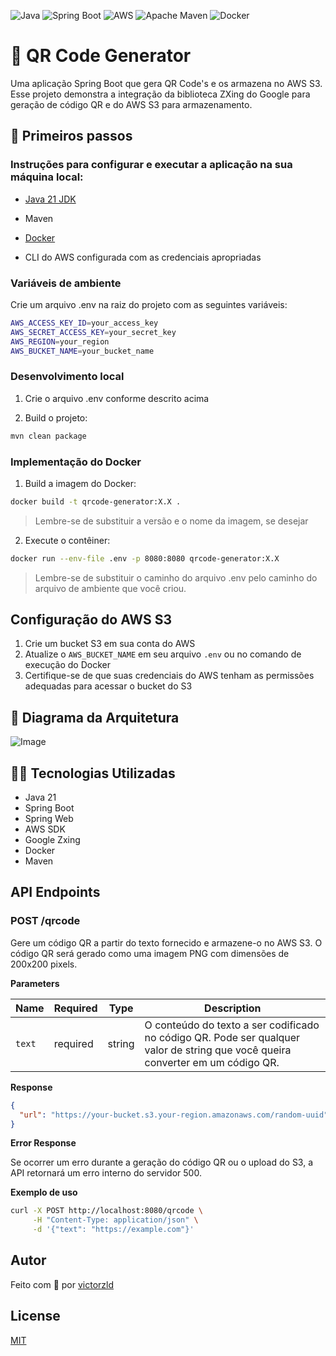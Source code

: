 ![Java](https://img.shields.io/badge/java-%23ED8B00.svg?style=for-the-badge&logo=openjdk&logoColor=white)
![Spring Boot](https://img.shields.io/badge/springboot-%236DB33F.svg?style=for-the-badge&logo=springboot&logoColor=white)
![AWS](https://img.shields.io/badge/AWS-%23FF9900.svg?style=for-the-badge&logo=amazon-aws&logoColor=white)
![Apache Maven](https://img.shields.io/badge/Apache%20Maven-C71A36?style=for-the-badge&logo=Apache%20Maven&logoColor=white)
![Docker](https://img.shields.io/badge/docker-%230db7ed.svg?style=for-the-badge&logo=docker&logoColor=white)

# 📝 QR Code Generator

Uma aplicação Spring Boot que gera QR Code's e os armazena no AWS S3. Esse projeto demonstra a integração da biblioteca ZXing do Google para geração de código QR e do AWS S3 para armazenamento.

## 🚀 Primeiros passos

### Instruções para configurar e executar a aplicação na sua máquina local:

- <a href="https://www.oracle.com/br/java/technologies/downloads/#java21">Java 21 JDK</a>
- <p>Maven</p>
- <a href="https://www.docker.com">Docker</a>
- <p>CLI do AWS configurada com as credenciais apropriadas</p>

### Variáveis de ambiente

Crie um arquivo .env na raiz do projeto com as seguintes variáveis:

```bash
AWS_ACCESS_KEY_ID=your_access_key
AWS_SECRET_ACCESS_KEY=your_secret_key
AWS_REGION=your_region
AWS_BUCKET_NAME=your_bucket_name
```

### Desenvolvimento local

1. Crie o arquivo .env conforme descrito acima

2. Build o projeto:

```bash
mvn clean package
```

### Implementação do Docker

1. Build a imagem do Docker:

```bash
docker build -t qrcode-generator:X.X .
```

> Lembre-se de substituir a versão e o nome da imagem, se desejar

2. Execute o contêiner:

```bash
docker run --env-file .env -p 8080:8080 qrcode-generator:X.X
```

> Lembre-se de substituir o caminho do arquivo .env pelo caminho do arquivo de ambiente que você criou.

## Configuração do AWS S3

1. Crie um bucket S3 em sua conta do AWS
2. Atualize o `AWS_BUCKET_NAME` em seu arquivo `.env` ou no comando de execução do Docker
3. Certifique-se de que suas credenciais do AWS tenham as permissões adequadas para acessar o bucket do S3

## 🧱 Diagrama da Arquitetura

![Image](https://github.com/user-attachments/assets/a1e0defb-6ee7-4017-a126-347b5ee92747)

## 🧑‍💻 Tecnologias Utilizadas

- Java 21
- Spring Boot
- Spring Web
- AWS SDK
- Google Zxing
- Docker
- Maven

## API Endpoints

### POST /qrcode

Gere um código QR a partir do texto fornecido e armazene-o no AWS S3. O código QR será gerado como uma imagem PNG com dimensões de 200x200 pixels.

**Parameters**

| Name   | Required | Type   | Description                                                                                                                     |
| ------ | -------- | ------ | ------------------------------------------------------------------------------------------------------------------------------- |
| `text` | required | string | O conteúdo do texto a ser codificado no código QR. Pode ser qualquer valor de string que você queira converter em um código QR. |

**Response**

```json
{
  "url": "https://your-bucket.s3.your-region.amazonaws.com/random-uuid"
}
```

**Error Response**

Se ocorrer um erro durante a geração do código QR ou o upload do S3, a API retornará um erro interno do servidor 500.

**Exemplo de uso**

```bash
curl -X POST http://localhost:8080/qrcode \
     -H "Content-Type: application/json" \
     -d '{"text": "https://example.com"}'
```

## Autor

Feito com 💚 por <a href="https://github.com/victorzld" >victorzld</a>

## License

<a href="/LICENSE" >MIT</a>
